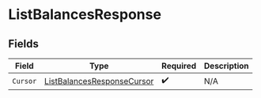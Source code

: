 # ListBalancesResponse


## Fields

| Field                                                                           | Type                                                                            | Required                                                                        | Description                                                                     |
| ------------------------------------------------------------------------------- | ------------------------------------------------------------------------------- | ------------------------------------------------------------------------------- | ------------------------------------------------------------------------------- |
| `Cursor`                                                                        | [ListBalancesResponseCursor](../../models/shared/listbalancesresponsecursor.md) | :heavy_check_mark:                                                              | N/A                                                                             |